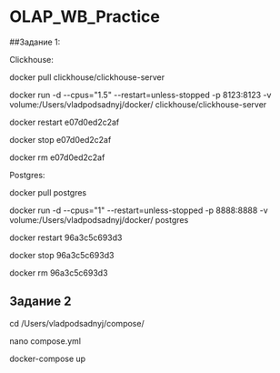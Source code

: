 # OLAP_WB_Practice

##Задание 1:

Clickhouse:

docker pull clickhouse/clickhouse-server

docker run -d  --cpus="1.5" --restart=unless-stopped -p 8123:8123 -v volume:/Users/vladpodsadnyj/docker/ clickhouse/clickhouse-server

docker restart e07d0ed2c2af 

docker stop  e07d0ed2c2af

docker rm e07d0ed2c2af   




Postgres:



docker pull postgres   

docker run -d  --cpus="1" --restart=unless-stopped -p 8888:8888 -v volume:/Users/vladpodsadnyj/docker/ postgres

docker restart 96a3c5c693d3

docker stop 96a3c5c693d3   

docker rm 96a3c5c693d3

## Задание 2 

cd /Users/vladpodsadnyj/compose/

nano compose.yml      

docker-compose up
